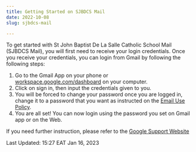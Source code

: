 ```yaml
---
title: Getting Started on SJBDCS Mail
date: 2022-10-08
slug: sjbdcs-mail

---
```

To get started with St John Baptist De La Salle Catholic School Mail (SJBDCS Mail), you will first need to receive your login credentials. Once you receive your credentials, you can login from Gmail by following the following steps:

1. Go to the Gmail App on your phone or [workspace.google.com/dashboard](https://workspace.google.com/dashboard "workspace.google.com/dashboard") on your computer.
2. Click on sign in, then input the credentials given to you.
3. You will be forced to change your password once you are logged in, change it to a password that you want as instructed on the [Email Use Policy](https://stjohn.edu.et/pages/email-use-policy/).
4. You are all set! You can now login using the password you set on Gmail app or on the Web.

If you need further instruction, please refer to the [Google Support Website](https://support.google.com)

Last Updated: 15:27 EAT Jan 16, 2023